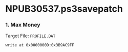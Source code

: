 # NPUB30537.ps3savepatch

### 1. Max Money

Target File: `PROFILE.DAT`

```
write at 0x0000000D:0x3B9AC9FF
```

